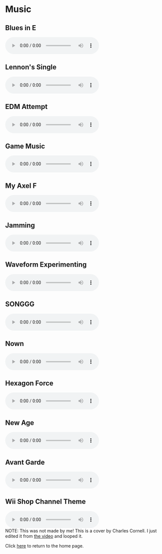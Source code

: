 # Music
## Blues in E
<audio controls src="blues-in-e.mp3"></audio>
## Lennon's Single
<audio controls src="lennons-single.mp3"></audio>
## EDM Attempt
<audio controls src="edm-attempt.mp3"></audio>
## Game Music
<audio controls src="game-music.mp3"></audio>
## My Axel F
<audio controls src="my-axel-f.mp3"></audio>
## Jamming
<audio controls src="jamming.mp3"></audio>
## Waveform Experimenting
<audio controls src="experimenting.mp3"></audio>
## SONGGG
<audio controls src="songgg.wav"></audio>
## Nown
<audio controls src="nown.wav"></audio>
## Hexagon Force
<audio controls src="hexagon-force.wav"></audio>
## New Age
<audio controls src="new-age.wav"></audio>
## Avant Garde
<audio controls src="avant-garde.wav"></audio>
## Wii Shop Channel Theme
<audio controls src="wii-store.mp3"></audio>  
NOTE: This was not made by me! This is a cover by Charles Cornell. I just edited it from [the video](https://www.youtube.com/watch?v=5RS3bO9dW84) and looped it.

Click [here](/) to return to the home page.
<title>Music</title>
